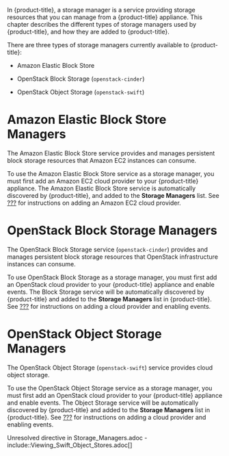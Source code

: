 In {product-title}, a storage manager is a service providing storage
resources that you can manage from a {product-title} appliance. This
chapter describes the different types of storage managers used by
{product-title}, and how they are added to {product-title}.

There are three types of storage managers currently available to
{product-title}:

  - Amazon Elastic Block Store

  - OpenStack Block Storage (`openstack-cinder`)

  - OpenStack Object Storage (`openstack-swift`)

# Amazon Elastic Block Store Managers

The Amazon Elastic Block Store service provides and manages persistent
block storage resources that Amazon EC2 instances can consume.

To use the Amazon Elastic Block Store service as a storage manager, you
must first add an Amazon EC2 cloud provider to your {product-title}
appliance. The Amazon Elastic Block Store service is automatically
discovered by {product-title}, and added to the **Storage Managers**
list. See [???](#adding-amazon-ec2-providers) for instructions on adding
an Amazon EC2 cloud provider.

# OpenStack Block Storage Managers

The OpenStack Block Storage service (`openstack-cinder`) provides and
manages persistent block storage resources that OpenStack infrastructure
instances can consume.

To use OpenStack Block Storage as a storage manager, you must first add
an OpenStack cloud provider to your {product-title} appliance and enable
events. The Block Storage service will be automatically discovered by
{product-title} and added to the **Storage Managers** list in
{product-title}. See [???](#adding_openstack_cloud_providers) for
instructions on adding a cloud provider and enabling events.

# OpenStack Object Storage Managers

The OpenStack Object Storage (`openstack-swift`) service provides cloud
object storage.

To use the OpenStack Object Storage service as a storage manager, you
must first add an OpenStack cloud provider to your {product-title}
appliance and enable events. The Object Storage service will be
automatically discovered by {product-title} and added to the **Storage
Managers** list in {product-title}. See
[???](#adding_openstack_cloud_providers) for instructions on adding a
cloud provider and enabling events.

Unresolved directive in Storage\_Managers.adoc -
include::Viewing\_Swift\_Object\_Stores.adoc\[\]
